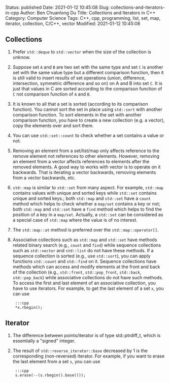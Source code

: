 Status: published
Date: 2021-01-12 10:45:08
Slug: collections-and-iterators-in-cpp
Author: Ben Chuanlong Du
Title: Collections and Iterators in C++
Category: Computer Science
Tags: C++, cpp, programming, list, set, map, iterator, collection, C/C++, vector
Modified: 2021-01-12 10:45:08


## Collections

1. Prefer `std::deque` to `std::vector` when the size of the collection is unknow. 

2. Suppose set `A` and `B` are two set with the same type
    and set `C` is another set with the same value type but a different comparison function,
    then it is still valid to insert results of set operations 
    (union, difference, intersection, symmetric difference and so on)
    on A and B into set `C`.
    It is just that values in C are sorted according to 
    the comparison function of `C` not comparison function of `A` and `B`.

2. It is known to all that a set is sorted (according to its comparison function). 
    You cannot sort the set in place using `std::sort` with another comparison function.
    To sort elements in the set with another comparison function, 
    you have to create a new collection (e.g. a vector), copy the elements over and sort them.

3. You can use `std::set::count` to check whether a set contains a value or not.

4. Removing an element from a set/list/map only 
    affects reference to the remove element not references to other elements.
    However, 
    removing an element from a vector affects references to elements after the removed elements. 
    A good way to works with vector is to operate on it backwards. 
    That is iterating a vector backwards, 
    removing elements from a vector backwards, etc. 

5. `std::map` is similar to `std::set` from many aspect. 
    For example, 
    `std::map` contains values with unique and sorted keys while `std::set` contains unique and sorted keys.;
    both `std::map` and `std::set` have a `count` method which helps to check whether a `map/set` contains a key or not;
    both `std::map` and `std::set` have a `find` method which helps to find the position of a key in a `map/set`.
    Actually, 
    a `std::set` can be considered as a special case of `std::map` where the value is of no interest. 

6. The `std::map::at` method is preferred over the `std::map::operator[]`.

7. Associative collections such as `std::map` and `std::set` have methods related binary search 
    (e.g., `count` and `find`) 
    while sequence collections such as `std::vector` and `std::list` do not have these methods. 
    If a sequence collection is sorted (e.g., use `std::sort`), 
    you can apply functions `std::count` and `std::find` on it. 
    Sequence collections have methods which can access and modify elements at the front and back of the collection 
    (e.g., `std::front`, `std::pop_front`, `std::back`, `std::pop_back`) 
    while associative collections do not have such methods. 
    To access the first and last element of an associative collection, 
    you have to use iterators. 
    For example, 
    to get the last element of a set `x`, 
    you can use 

        :::cpp
        *x.rbegin();

## Iterator

1. The difference between points/iterator is of type std::ptrdiff_t,
    which is essentially a "signed" integer.

2. The result of `std::reverse_iterator::base` decreased 
    by 1 is the corresponding (non-reversed) iterator. 
    For example, 
    if you want to erase the last element from a set `s`, 
    you can use 

        :::cpp
        s.erase(--(s.rbegin().base()));
